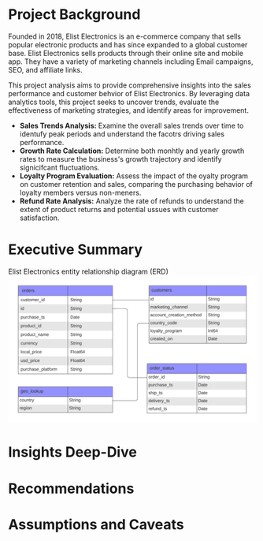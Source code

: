 # Project Background
Founded in 2018, Elist Electronics is an e-commerce company that sells popular electronic products and has since expanded to a global customer base.  Elist Electronics sells products through their online site and mobile app.  They have a variety of marketing channels including Email campaigns, SEO, and affiliate links.  

This project analysis aims to provide comprehensive insights into the sales performance and customer behvior of Elist Electronics.  By leveraging data analytics tools, this project seeks to uncover trends, evaluate the effectiveness of marketing strategies, and identify areas for improvement.

- **Sales Trends Analysis:**  Examine the overall sales trends over time to identufy peak periods and understand the facotrs driving sales performance.
- **Growth Rate Calculation:** Determine both monhtly and yearly growth rates to measure the business's growth trajectory and identify signicifcant fluctuations.
- **Loyalty Program Evaluation:** Assess the impact of the oyalty program on customer retention and sales, comparing the purchasing behavior of loyalty members versus non-meners.
- **Refund Rate Analysis:** Analyze the rate of refunds to understand the extent of product returns and potential ussues with customer satisfaction.

# Executive Summary
Elist Electronics entity relationship diagram (ERD)
![Entity Relationship Diagram (ERD) for Elist Electronics Store.](https://github.com/jenncash29/Elist-Electronics-Store-Project/blob/main/Elist%20Electronics%20ERD.png)

# Insights Deep-Dive

# Recommendations

# Assumptions and Caveats

